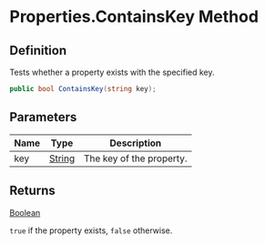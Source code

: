 # Properties.ContainsKey Method
## Definition

Tests whether a property exists with the specified key.

```c#
public bool ContainsKey(string key);
```

## Parameters

| Name | Type | Description |
| ---- | ---- | ----------- |
| key | [String](https://learn.microsoft.com/en-gb/dotnet/api/System.String) | The key of the property. |

## Returns

[Boolean](https://learn.microsoft.com/en-gb/dotnet/api/System.Boolean)

`true` if the property exists, `false` otherwise.
